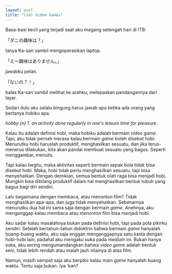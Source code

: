 ```yaml
---
layout: post
title: "(id) Video Games"
---
```


Basa-basi kecil yang terjadi saat aku magang setengah hari di ITB:

「ダニの趣味は？」

tanya Ka-san sambil mengoperasikan laptop.

「えー趣味はありません。」

jawabku pelan.

「ないの？！」

balas Ka-san sambil melihat ke arahku, melepaskan pandangannya dari layar.

Sedari dulu aku selalu bingung harus jawab apa ketika ada orang yang bertanya hobiku apa.

*hobby (n) 1. an activity done regularly in one's leisure time for pleasure.*

Kalau itu adalah definisi hobi, maka hobiku adalah bermain *video game*. Tapi, aku tidak pernah merasa kalau bermain *game* boleh disebut hobi. Menurutku hobi haruslah produktif, menghasilkan sesuatu, dan jika terus-menerus dilakukan, kita akan pandai membuat sesuatu yang bagus. Seperti menggambar, menulis.

Tapi kalau begitu, maka aktivitas seperti bermain sepak bola tidak bisa disebut hobi. Maka, hobi tidak perlu menghasilkan sesuatu, tapi bisa menyehatkan. Dengan demikian, semua bentuk olah raga bisa menjadi hobi. Mungkin bisa dibilang produktif dalam hal menghasilkan bentuk tubuh yang bagus bagi diri sendiri.

Lalu bagaimana dengan membaca, atau menonton film? Tidak menghasilkan apa-apa, dan juga tidak menyehatkan. Sebenarnya menurutku dua hal ini sama saja dengan bermain *game*. Anehnya, aku menganggap kalau membaca atau menonton film bisa menjadi hobi.

Aku sadar kalau masalahnya bukan pada definisi hobi, tapi pada pola pikirku sendiri. Setelah bertahun-tahun didoktrin bahwa bermain *game* hanyalah buang-buang waktu, aku saja enggan menganggapnya satu kasta dengan hobi-hobi lain, padahal aku mengaku suka pada medium ini. Bukan hanya suka, aku sering mengumandangkan bahwa *video game* adalah bentuk seni, tidak lebih rendah atau malah jauh nilainya di atas film.

Namun, masih sempat saja aku berpikir kalau main *game* hanyalah buang waktu. Tentu saja bukan. Iya 'kan?
